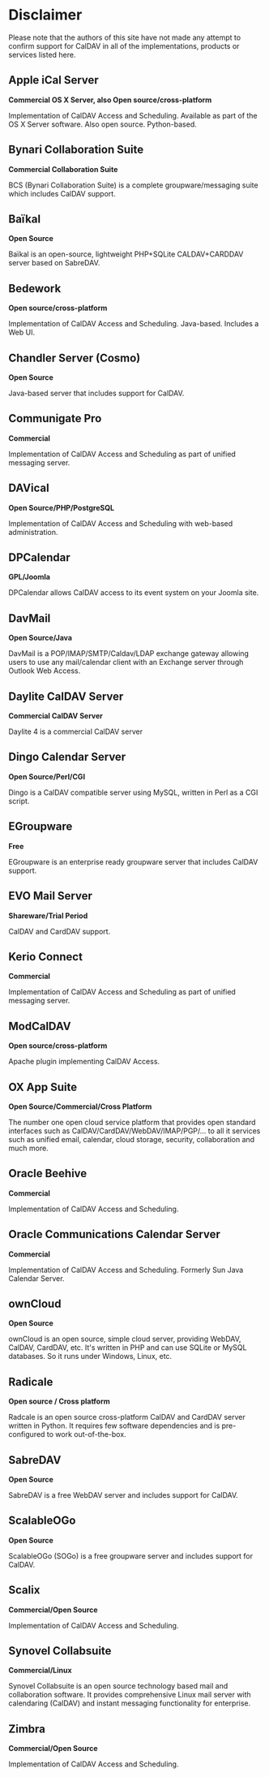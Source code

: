 # Disclaimer
Please note that the authors of this site have not made any attempt to confirm support for CalDAV in all of the implementations, products or services listed here. 

## Apple iCal Server
**Commercial OS X Server, also Open source/cross-platform**

Implementation of CalDAV Access and Scheduling. Available as part of the OS X Server software. Also open source. Python-based.

## Bynari Collaboration Suite
**Commercial Collaboration Suite**

BCS (Bynari Collaboration Suite) is a complete groupware/messaging suite which includes CalDAV support.

## Baïkal
**Open Source**

Baïkal is an open-source, lightweight PHP+SQLite CALDAV+CARDDAV server based on SabreDAV.

## Bedework
**Open source/cross-platform**

Implementation of CalDAV Access and Scheduling. Java-based. Includes a Web UI.

## Chandler Server (Cosmo)
**Open Source**

Java-based server that includes support for CalDAV.

## Communigate Pro
**Commercial**

Implementation of CalDAV Access and Scheduling as part of unified messaging server.

## DAVical
**Open Source/PHP/PostgreSQL**

Implementation of CalDAV Access and Scheduling with web-based administration.

## DPCalendar
**GPL/Joomla**

DPCalendar allows CalDAV access to its event system on your Joomla site.

## DavMail
**Open Source/Java**

DavMail is a POP/IMAP/SMTP/Caldav/LDAP exchange gateway allowing users to use any mail/calendar client with an Exchange server through Outlook Web Access.

## Daylite CalDAV Server
**Commercial CalDAV Server**

Daylite 4 is a commercial CalDAV server

## Dingo Calendar Server
**Open Source/Perl/CGI**

Dingo is a CalDAV compatible server using MySQL, written in Perl as a CGI script.

## EGroupware
**Free**

EGroupware is an enterprise ready groupware server that includes CalDAV support.

## EVO Mail Server
**Shareware/Trial Period**

CalDAV and CardDAV support.

## Kerio Connect
**Commercial**

Implementation of CalDAV Access and Scheduling as part of unified messaging server.

## ModCalDAV
**Open source/cross-platform**

Apache plugin implementing CalDAV Access.

## OX App Suite
**Open Source/Commercial/Cross Platform**

The number one open cloud service platform that provides open standard interfaces such as CalDAV/CardDAV/WebDAV/IMAP/PGP/... to all it services such as unified email, calendar, cloud storage, security, collaboration and much more.

## Oracle Beehive
**Commercial**

Implementation of CalDAV Access and Scheduling.

## Oracle Communications Calendar Server
**Commercial**

Implementation of CalDAV Access and Scheduling. Formerly Sun Java Calendar Server.

## ownCloud
**Open Source**

ownCloud is an open source, simple cloud server, providing WebDAV, CalDAV, CardDAV, etc. It's written in PHP and can use SQLite or MySQL databases. So it runs under Windows, Linux, etc.

## Radicale
**Open source / Cross platform**

Radcale is an open source cross-platform CalDAV and CardDAV server written in Python. It requires few software dependencies and is pre-configured to work out-of-the-box.

## SabreDAV
**Open Source**

SabreDAV is a free WebDAV server and includes support for CalDAV.

## ScalableOGo
**Open Source**

ScalableOGo (SOGo) is a free groupware server and includes support for CalDAV.

## Scalix
**Commercial/Open Source**

Implementation of CalDAV Access and Scheduling.

## Synovel Collabsuite
**Commercial/Linux**

Synovel Collabsuite is an open source technology based mail and collaboration software. It provides comprehensive Linux mail server with calendaring (CalDAV) and instant messaging functionality for enterprise.

## Zimbra
**Commercial/Open Source**

Implementation of CalDAV Access and Scheduling.
